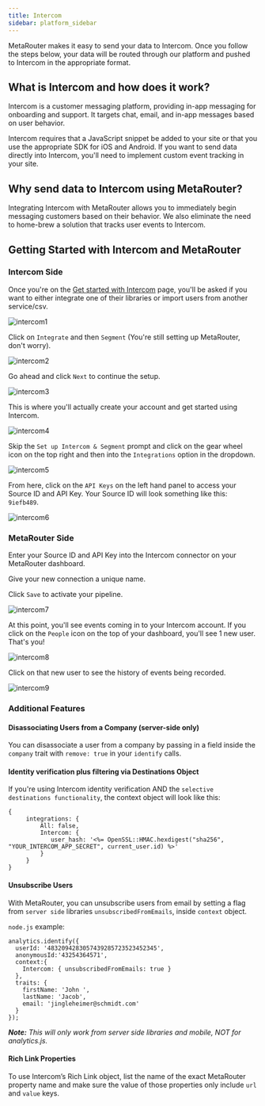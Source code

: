 ```yaml
---
title: Intercom
sidebar: platform_sidebar
---
```


MetaRouter makes it easy to send your data to Intercom. Once you follow the steps below, your data will be routed through our platform and pushed to Intercom in the appropriate format.

## What is Intercom and how does it work?

Intercom is a customer messaging platform, providing in-app messaging for onboarding and support. It targets chat, email, and in-app messages based on user behavior.

Intercom requires that a JavaScript snippet be added to your site or that you use the appropriate SDK for iOS and Android. If you want to send data directly into Intercom, you'll need to implement custom event tracking in your site.

## Why send data to Intercom using MetaRouter?

Integrating Intercom with MetaRouter allows you to immediately begin messaging customers based on their behavior. We also eliminate the need to home-brew a solution that tracks user events to Intercom.

## Getting Started with Intercom and MetaRouter

### Intercom Side

Once you're on the [Get started with Intercom](http://www.intercom.io) page, you'll be asked if you want to either integrate one of their libraries or import users from another service/csv.

![intercom1](../../../images/intercom1.png)

Click on `Integrate` and then `Segment` (You're still setting up MetaRouter, don't worry).

![intercom2](../../../images/intercom2.png)

 Go ahead and click `Next` to continue the setup.

![intercom3](../../../images/intercom3.png)

This is where you'll actually create your account and get started using Intercom.

![intercom4](../../../images/intercom4.png)

Skip the `Set up Intercom & Segment` prompt and click on the gear wheel icon on the top right and then into the `Integrations` option in the dropdown.

![intercom5](../../../images/intercom5.png)

From here, click on the `API Keys` on the left hand panel to access your Source ID and API Key. Your Source ID will look something like this: `9iefb489`.

![intercom6](../../../images/intercom6.png)

### MetaRouter Side

Enter your Source ID and API Key into the Intercom connector on your MetaRouter dashboard.

Give your new connection a unique name.

Click `Save` to activate your pipeline.

![intercom7](../../../images/intercom7v2.png)

At this point, you'll see events coming in to your Intercom account. If you click on the `People` icon on the top of your dashboard, you'll see 1 new user. That's you!

![intercom8](../../../images/intercom8.png)

Click on that new user to see the history of events being recorded.

![intercom9](../../../images/intercom9.png)

### Additional Features

#### Disassociating Users from a Company (server-side only)

You can disassociate a user from a company by passing in a field inside the `company` trait with `remove: true` in your `identify` calls.

#### Identity verification plus filtering via Destinations Object

If you're using Intercom identity verification AND the `selective destinations functionality`, the context object will look like this:

```
{
     integrations: {
         All: false,
         Intercom: {
            user_hash: '<%= OpenSSL::HMAC.hexdigest("sha256", "YOUR_INTERCOM_APP_SECRET", current_user.id) %>'
         }
     }
}
```

#### Unsubscribe Users

With MetaRouter, you can unsubscribe users from email by setting a flag from `server side` libraries `unsubscribedFromEmails`, inside `context` object.

`node.js` example:

```
analytics.identify({
  userId: '4832094283057439285723523452345',
  anonymousId:'43254364571',
  context:{
    Intercom: { unsubscribedFromEmails: true }
  },
  traits: {
    firstName: 'John ',
    lastName: 'Jacob',
    email: 'jingleheimer@schmidt.com'
  }
});
```
***Note:** This will only work from server side libraries and mobile, NOT for analytics.js.*

#### Rich Link Properties

To use Intercom’s Rich Link object, list the name of the exact MetaRouter property name and make sure the value of those properties only include `url` and `value` keys.
